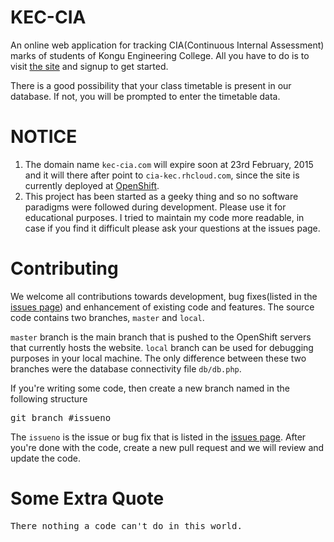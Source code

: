 KEC-CIA
=====
An online web application for tracking CIA(Continuous Internal Assessment) marks of students of Kongu Engineering College. All you have to do is to visit [the site][1] and signup to get started.

There is a good possibility that your class timetable is present in our database. If not, you will be prompted to enter the timetable data.

NOTICE
=====
1. The domain name `kec-cia.com` will expire soon at 23rd February, 2015 and it will there after point to `cia-kec.rhcloud.com`, since the site is currently deployed at [OpenShift][3].
2. This project has been started as a geeky thing and so no software paradigms were followed during development. Please use it for educational purposes. I tried to maintain my code more readable, in case if you find it difficult please ask your questions at the issues page.

Contributing
=====
We welcome all contributions towards development, bug fixes(listed in the [issues page][2]) and enhancement of existing code and features. The source code contains two branches, `master` and `local`.

`master` branch is the main branch that is pushed to the OpenShift servers that currently hosts the website. `local` branch can be used for debugging purposes in your local machine. The only difference between these two branches were the database connectivity file `db/db.php`.

If you're writing some code, then create a new branch named in the following structure
<pre>git branch #issueno</pre>

The `issueno` is the issue or bug fix that is listed in the [issues page][2]. After you're done with the code, create a new pull request and we will review and update the code.

Some Extra Quote
=====
<pre>There nothing a code can't do in this world.</pre>

[1]: http://www.kec-cia.com "Homepage of KEC-CIA"
[2]: https://github.com/gowthamgts/kec-cia/issues "Issues page of this project"
[3]: https://openshift.com "Go to OpenShift website"
